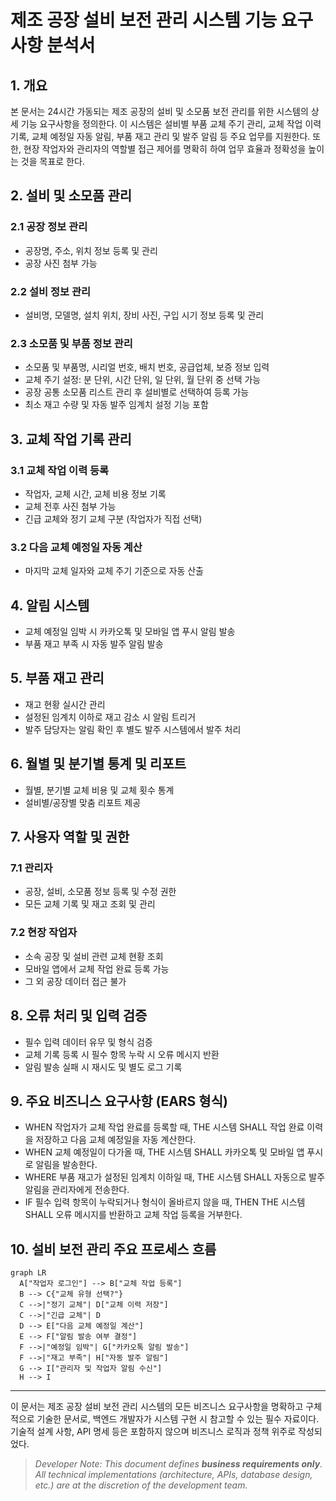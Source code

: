 # 제조 공장 설비 보전 관리 시스템 기능 요구사항 분석서

## 1. 개요

본 문서는 24시간 가동되는 제조 공장의 설비 및 소모품 보전 관리를 위한 시스템의 상세 기능 요구사항을 정의한다. 이 시스템은 설비별 부품 교체 주기 관리, 교체 작업 이력 기록, 교체 예정일 자동 알림, 부품 재고 관리 및 발주 알림 등 주요 업무를 지원한다. 또한, 현장 작업자와 관리자의 역할별 접근 제어를 명확히 하여 업무 효율과 정확성을 높이는 것을 목표로 한다.

## 2. 설비 및 소모품 관리

### 2.1 공장 정보 관리
- 공장명, 주소, 위치 정보 등록 및 관리
- 공장 사진 첨부 가능

### 2.2 설비 정보 관리
- 설비명, 모델명, 설치 위치, 장비 사진, 구입 시기 정보 등록 및 관리

### 2.3 소모품 및 부품 정보 관리
- 소모품 및 부품명, 시리얼 번호, 배치 번호, 공급업체, 보증 정보 입력
- 교체 주기 설정: 분 단위, 시간 단위, 일 단위, 월 단위 중 선택 가능
- 공장 공통 소모품 리스트 관리 후 설비별로 선택하여 등록 가능
- 최소 재고 수량 및 자동 발주 임계치 설정 기능 포함

## 3. 교체 작업 기록 관리

### 3.1 교체 작업 이력 등록
- 작업자, 교체 시간, 교체 비용 정보 기록
- 교체 전후 사진 첨부 가능
- 긴급 교체와 정기 교체 구분 (작업자가 직접 선택)

### 3.2 다음 교체 예정일 자동 계산
- 마지막 교체 일자와 교체 주기 기준으로 자동 산출

## 4. 알림 시스템

- 교체 예정일 임박 시 카카오톡 및 모바일 앱 푸시 알림 발송
- 부품 재고 부족 시 자동 발주 알림 발송

## 5. 부품 재고 관리

- 재고 현황 실시간 관리
- 설정된 임계치 이하로 재고 감소 시 알림 트리거
- 발주 담당자는 알림 확인 후 별도 발주 시스템에서 발주 처리

## 6. 월별 및 분기별 통계 및 리포트

- 월별, 분기별 교체 비용 및 교체 횟수 통계
- 설비별/공장별 맞춤 리포트 제공

## 7. 사용자 역할 및 권한

### 7.1 관리자
- 공장, 설비, 소모품 정보 등록 및 수정 권한
- 모든 교체 기록 및 재고 조회 및 관리

### 7.2 현장 작업자
- 소속 공장 및 설비 관련 교체 현황 조회
- 모바일 앱에서 교체 작업 완료 등록 가능
- 그 외 공장 데이터 접근 불가

## 8. 오류 처리 및 입력 검증

- 필수 입력 데이터 유무 및 형식 검증
- 교체 기록 등록 시 필수 항목 누락 시 오류 메시지 반환
- 알림 발송 실패 시 재시도 및 별도 로그 기록

## 9. 주요 비즈니스 요구사항 (EARS 형식)

- WHEN 작업자가 교체 작업 완료를 등록할 때, THE 시스템 SHALL 작업 완료 이력을 저장하고 다음 교체 예정일을 자동 계산한다.
- WHEN 교체 예정일이 다가올 때, THE 시스템 SHALL 카카오톡 및 모바일 앱 푸시로 알림을 발송한다.
- WHERE 부품 재고가 설정된 임계치 이하일 때, THE 시스템 SHALL 자동으로 발주 알림을 관리자에게 전송한다.
- IF 필수 입력 항목이 누락되거나 형식이 올바르지 않을 때, THEN THE 시스템 SHALL 오류 메시지를 반환하고 교체 작업 등록을 거부한다.

## 10. 설비 보전 관리 주요 프로세스 흐름

```mermaid
graph LR
  A["작업자 로그인"] --> B["교체 작업 등록"]
  B --> C{"교체 유형 선택?"}
  C -->|"정기 교체"| D["교체 이력 저장"]
  C -->|"긴급 교체"| D
  D --> E["다음 교체 예정일 계산"]
  E --> F["알림 발송 여부 결정"]
  F -->|"예정일 임박"| G["카카오톡 알림 발송"]
  F -->|"재고 부족"| H["자동 발주 알림"]
  G --> I["관리자 및 작업자 알림 수신"]
  H --> I
```


---

이 문서는 제조 공장 설비 보전 관리 시스템의 모든 비즈니스 요구사항을 명확하고 구체적으로 기술한 문서로,
백엔드 개발자가 시스템 구현 시 참고할 수 있는 필수 자료이다.
기술적 설계 사항, API 명세 등은 포함하지 않으며 비즈니스 로직과 정책 위주로 작성되었다.

> *Developer Note: This document defines **business requirements only**. All technical implementations (architecture, APIs, database design, etc.) are at the discretion of the development team.*